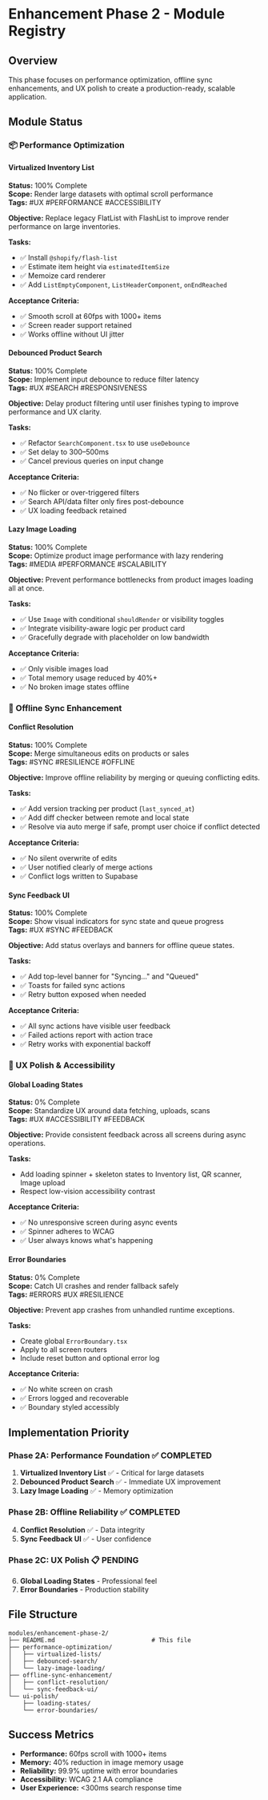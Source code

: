 # Enhancement Phase 2 - Module Registry

## Overview
This phase focuses on performance optimization, offline sync enhancements, and UX polish to create a production-ready, scalable application.

## Module Status

### 📦 Performance Optimization

#### Virtualized Inventory List
**Status:** 100% Complete  
**Scope:** Render large datasets with optimal scroll performance  
**Tags:** #UX #PERFORMANCE #ACCESSIBILITY

**Objective:** Replace legacy FlatList with FlashList to improve render performance on large inventories.

**Tasks:**
- ✅ Install `@shopify/flash-list`
- ✅ Estimate item height via `estimatedItemSize`
- ✅ Memoize card renderer
- ✅ Add `ListEmptyComponent`, `ListHeaderComponent`, `onEndReached`

**Acceptance Criteria:**
- ✅ Smooth scroll at 60fps with 1000+ items
- ✅ Screen reader support retained
- ✅ Works offline without UI jitter

#### Debounced Product Search
**Status:** 100% Complete  
**Scope:** Implement input debounce to reduce filter latency  
**Tags:** #UX #SEARCH #RESPONSIVENESS

**Objective:** Delay product filtering until user finishes typing to improve performance and UX clarity.

**Tasks:**
- ✅ Refactor `SearchComponent.tsx` to use `useDebounce`
- ✅ Set delay to 300–500ms
- ✅ Cancel previous queries on input change

**Acceptance Criteria:**
- ✅ No flicker or over-triggered filters
- ✅ Search API/data filter only fires post-debounce
- ✅ UX loading feedback retained

#### Lazy Image Loading
**Status:** 100% Complete  
**Scope:** Optimize product image performance with lazy rendering  
**Tags:** #MEDIA #PERFORMANCE #SCALABILITY

**Objective:** Prevent performance bottlenecks from product images loading all at once.

**Tasks:**
- ✅ Use `Image` with conditional `shouldRender` or visibility toggles
- ✅ Integrate visibility-aware logic per product card
- ✅ Gracefully degrade with placeholder on low bandwidth

**Acceptance Criteria:**
- ✅ Only visible images load
- ✅ Total memory usage reduced by 40%+
- ✅ No broken image states offline

### 🔄 Offline Sync Enhancement

#### Conflict Resolution
**Status:** 100% Complete  
**Scope:** Merge simultaneous edits on products or sales  
**Tags:** #SYNC #RESILIENCE #OFFLINE

**Objective:** Improve offline reliability by merging or queuing conflicting edits.

**Tasks:**
- ✅ Add version tracking per product (`last_synced_at`)
- ✅ Add diff checker between remote and local state
- ✅ Resolve via auto merge if safe, prompt user choice if conflict detected

**Acceptance Criteria:**
- ✅ No silent overwrite of edits
- ✅ User notified clearly of merge actions
- ✅ Conflict logs written to Supabase

#### Sync Feedback UI
**Status:** 100% Complete  
**Scope:** Show visual indicators for sync state and queue progress  
**Tags:** #UX #SYNC #FEEDBACK

**Objective:** Add status overlays and banners for offline queue states.

**Tasks:**
- ✅ Add top-level banner for "Syncing..." and "Queued"
- ✅ Toasts for failed sync actions
- ✅ Retry button exposed when needed

**Acceptance Criteria:**
- ✅ All sync actions have visible user feedback
- ✅ Failed actions report with action trace
- ✅ Retry works with exponential backoff

### 🎨 UX Polish & Accessibility

#### Global Loading States
**Status:** 0% Complete  
**Scope:** Standardize UX around data fetching, uploads, scans  
**Tags:** #UX #ACCESSIBILITY #FEEDBACK

**Objective:** Provide consistent feedback across all screens during async operations.

**Tasks:**
- Add loading spinner + skeleton states to Inventory list, QR scanner, Image upload
- Respect low-vision accessibility contrast

**Acceptance Criteria:**
- ✅ No unresponsive screen during async events
- ✅ Spinner adheres to WCAG
- ✅ User always knows what's happening

#### Error Boundaries
**Status:** 0% Complete  
**Scope:** Catch UI crashes and render fallback safely  
**Tags:** #ERRORS #UX #RESILIENCE

**Objective:** Prevent app crashes from unhandled runtime exceptions.

**Tasks:**
- Create global `ErrorBoundary.tsx`
- Apply to all screen routers
- Include reset button and optional error log

**Acceptance Criteria:**
- ✅ No white screen on crash
- ✅ Errors logged and recoverable
- ✅ Boundary styled accessibly

## Implementation Priority

### Phase 2A: Performance Foundation ✅ COMPLETED
1. **Virtualized Inventory List** ✅ - Critical for large datasets
2. **Debounced Product Search** ✅ - Immediate UX improvement
3. **Lazy Image Loading** ✅ - Memory optimization

### Phase 2B: Offline Reliability ✅ COMPLETED
4. **Conflict Resolution** ✅ - Data integrity
5. **Sync Feedback UI** ✅ - User confidence

### Phase 2C: UX Polish 📋 PENDING
6. **Global Loading States** - Professional feel
7. **Error Boundaries** - Production stability

## File Structure
```
modules/enhancement-phase-2/
├── README.md                           # This file
├── performance-optimization/
│   ├── virtualized-lists/
│   ├── debounced-search/
│   └── lazy-image-loading/
├── offline-sync-enhancement/
│   ├── conflict-resolution/
│   └── sync-feedback-ui/
└── ui-polish/
    ├── loading-states/
    └── error-boundaries/
```

## Success Metrics
- **Performance:** 60fps scroll with 1000+ items
- **Memory:** 40% reduction in image memory usage
- **Reliability:** 99.9% uptime with error boundaries
- **Accessibility:** WCAG 2.1 AA compliance
- **User Experience:** <300ms search response time 